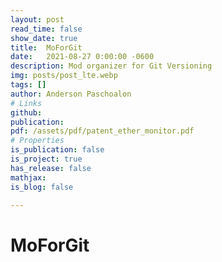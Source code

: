 ```yaml
---
layout: post
read_time: false
show_date: true
title:  MoForGit
date:   2021-08-27 0:00:00 -0600
description: Mod organizer for Git Versioning
img: posts/post_lte.webp
tags: []
author: Anderson Paschoalon
# Links
github: 
publication: 
pdf: /assets/pdf/patent_ether_monitor.pdf
# Properties
is_publication: false
is_project: true
has_release: false
mathjax: 
is_blog: false

---
```


# MoForGit